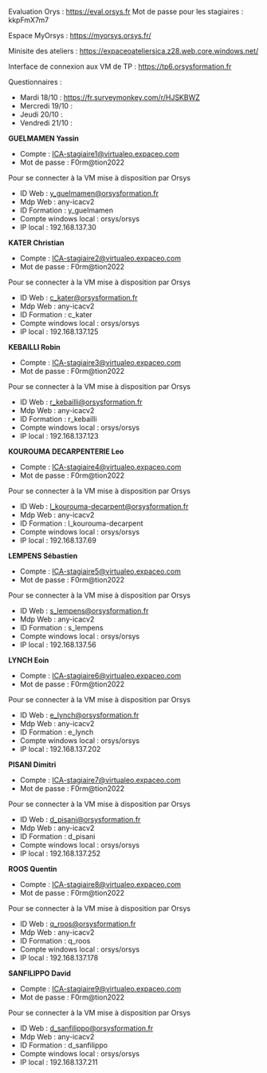 Evaluation Orys : https://eval.orsys.fr
Mot de passe pour les stagiaires : kkpFmX7m7

Espace MyOrsys : https://myorsys.orsys.fr/

Minisite des ateliers : https://expaceoateliersica.z28.web.core.windows.net/

Interface de connexion aux VM de TP : https://tp6.orsysformation.fr

Questionnaires :
- Mardi 18/10 : https://fr.surveymonkey.com/r/HJSKBWZ
- Mercredi 19/10 :
- Jeudi 20/10 :
- Vendredi 21/10 : 

**GUELMAMEN Yassin**
- Compte : ICA-stagiaire1@virtualeo.expaceo.com
- Mot de passe : F0rm@tion2022

Pour se connecter à la VM mise à disposition par Orsys
- ID Web : y_guelmamen@orsysformation.fr
- Mdp Web : any-icacv2
- ID Formation : y_guelmamen
- Compte windows local : orsys/orsys 
- IP local : 192.168.137.30

**KATER Christian**
- Compte : ICA-stagiaire2@virtualeo.expaceo.com
- Mot de passe : F0rm@tion2022

Pour se connecter à la VM mise à disposition par Orsys
- ID Web : c_kater@orsysformation.fr
- Mdp Web : any-icacv2
- ID Formation : c_kater
- Compte windows local : orsys/orsys 
- IP local : 192.168.137.125

**KEBAILLI Robin**
- Compte : ICA-stagiaire3@virtualeo.expaceo.com
- Mot de passe : F0rm@tion2022

Pour se connecter à la VM mise à disposition par Orsys
- ID Web : r_kebailli@orsysformation.fr
- Mdp Web : any-icacv2
- ID Formation : r_kebailli
- Compte windows local : orsys/orsys 
- IP local : 192.168.137.123

**KOUROUMA DECARPENTERIE Leo**
- Compte : ICA-stagiaire4@virtualeo.expaceo.com
- Mot de passe : F0rm@tion2022

Pour se connecter à la VM mise à disposition par Orsys
- ID Web : l_kourouma-decarpent@orsysformation.fr
- Mdp Web : any-icacv2
- ID Formation : l_kourouma-decarpent
- Compte windows local : orsys/orsys 
- IP local : 192.168.137.69

**LEMPENS Sébastien**
- Compte : ICA-stagiaire5@virtualeo.expaceo.com
- Mot de passe : F0rm@tion2022

Pour se connecter à la VM mise à disposition par Orsys
- ID Web : s_lempens@orsysformation.fr
- Mdp Web : any-icacv2
- ID Formation : s_lempens
- Compte windows local : orsys/orsys 
- IP local : 192.168.137.56

**LYNCH Eoin**
- Compte : ICA-stagiaire6@virtualeo.expaceo.com
- Mot de passe : F0rm@tion2022

Pour se connecter à la VM mise à disposition par Orsys
- ID Web : e_lynch@orsysformation.fr
- Mdp Web : any-icacv2
- ID Formation : e_lynch
- Compte windows local : orsys/orsys 
- IP local : 192.168.137.202

**PISANI Dimitri**
- Compte : ICA-stagiaire7@virtualeo.expaceo.com
- Mot de passe : F0rm@tion2022

Pour se connecter à la VM mise à disposition par Orsys
- ID Web : d_pisani@orsysformation.fr
- Mdp Web : any-icacv2
- ID Formation : d_pisani
- Compte windows local : orsys/orsys 
- IP local : 192.168.137.252

**ROOS Quentin**
- Compte : ICA-stagiaire8@virtualeo.expaceo.com
- Mot de passe : F0rm@tion2022

Pour se connecter à la VM mise à disposition par Orsys
- ID Web : q_roos@orsysformation.fr
- Mdp Web : any-icacv2
- ID Formation : q_roos
- Compte windows local : orsys/orsys 
- IP local : 192.168.137.178

**SANFILIPPO David**
- Compte : ICA-stagiaire9@virtualeo.expaceo.com
- Mot de passe : F0rm@tion2022

Pour se connecter à la VM mise à disposition par Orsys
- ID Web : d_sanfilippo@orsysformation.fr
- Mdp Web : any-icacv2
- ID Formation : d_sanfilippo
- Compte windows local : orsys/orsys 
- IP local : 192.168.137.211

